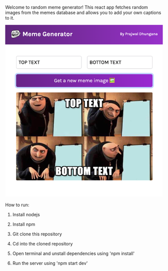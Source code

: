 Welcome to random meme generator! This react app fetches random images from the memes database and allows you to add your own captions to it. 

![Sample Output](https://github.com/prajwl-dh/random-meme-generator/blob/main/meme%20generator%20ss.png)

How to run:
1. Install nodejs

2. Install npm

3. Git clone this repository

4. Cd into the cloned repository

5. Open terminal and unstall dependencies using 'npm install'

6. Run the server using 'npm start dev'